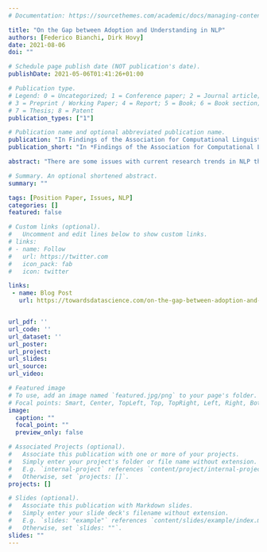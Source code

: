 ```yaml
---
# Documentation: https://sourcethemes.com/academic/docs/managing-content/

title: "On the Gap between Adoption and Understanding in NLP"
authors: [Federico Bianchi, Dirk Hovy]
date: 2021-08-06
doi: ""

# Schedule page publish date (NOT publication's date).
publishDate: 2021-05-06T01:41:26+01:00

# Publication type.
# Legend: 0 = Uncategorized; 1 = Conference paper; 2 = Journal article;
# 3 = Preprint / Working Paper; 4 = Report; 5 = Book; 6 = Book section;
# 7 = Thesis; 8 = Patent
publication_types: ["1"]

# Publication name and optional abbreviated publication name.
publication: "In Findings of the Association for Computational Linguistics: ACL 2021"
publication_short: "In *Findings of the Association for Computational Linguistics*" 

abstract: "There are some issues with current research trends in NLP that can hamper the free development of scientific research. We identify five of particular concern: 1) the early adoption of methods without sufficient understanding or analysis; 2) the preference for computational methods regardless of risks associated with their limitations; 3) the resulting bias in the papers we publish; 4) the impossibility of re-running some experiments due to their cost; 5) the dangers of unexplainable methods.  If these issues are not addressed, we risk a loss of reproducibility, reputability, and subsequently public trust in our field. In this position paper, we outline each of these points and suggest ways forward." 

# Summary. An optional shortened abstract.
summary: ""

tags: [Position Paper, Issues, NLP]
categories: []
featured: false

# Custom links (optional).
#   Uncomment and edit lines below to show custom links.
# links:
# - name: Follow
#   url: https://twitter.com
#   icon_pack: fab
#   icon: twitter

links:
 - name: Blog Post
   url: https://towardsdatascience.com/on-the-gap-between-adoption-and-understanding-971c3d63f524


url_pdf: ''
url_code: ''
url_dataset: ''
url_poster:
url_project:
url_slides:
url_source:
url_video:

# Featured image
# To use, add an image named `featured.jpg/png` to your page's folder.
# Focal points: Smart, Center, TopLeft, Top, TopRight, Left, Right, BottomLeft, Bottom, BottomRight.
image:
  caption: ""
  focal_point: ""
  preview_only: false

# Associated Projects (optional).
#   Associate this publication with one or more of your projects.
#   Simply enter your project's folder or file name without extension.
#   E.g. `internal-project` references `content/project/internal-project/index.md`.
#   Otherwise, set `projects: []`.
projects: []

# Slides (optional).
#   Associate this publication with Markdown slides.
#   Simply enter your slide deck's filename without extension.
#   E.g. `slides: "example"` references `content/slides/example/index.md`.
#   Otherwise, set `slides: ""`.
slides: ""
---
```

